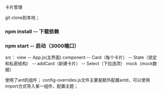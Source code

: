 卡片管理

git clone到本地；

### npm install -- 下载依赖
### npm start -- 启动（3000端口）

src：
  view -- App.js(主界面)
  component
            -- Card（每个卡片）
                        -- State（锁定和私密结构）
            -- addCard（新建卡片）
            -- Select（下拉选项）
  mock（mock数据）

使用了ant的组件；
config-overrides.js文件主要是额外配置antd，可以使用import方式导入某一组件，配置主题；
